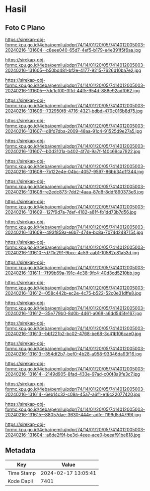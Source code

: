 # Hasil

## Foto C Plano

https://sirekap-obj-formc.kpu.go.id/4eba/pemilu/pdpr/74/14/01/20/05/7414012005003-20240216-131604--c8eee040-65d7-4ef5-b179-e4e391f5f6aa.jpg

https://sirekap-obj-formc.kpu.go.id/4eba/pemilu/pdpr/74/14/01/20/05/7414012005003-20240216-131605--b50bd481-bf2e-4177-9215-7626d10ba7e2.jpg

https://sirekap-obj-formc.kpu.go.id/4eba/pemilu/pdpr/74/14/01/20/05/7414012005003-20240216-131605--7dc1cf00-3ffd-44f5-954d-888e92adf062.jpg

https://sirekap-obj-formc.kpu.go.id/4eba/pemilu/pdpr/74/14/01/20/05/7414012005003-20240216-131606--732950f8-4716-4321-bdbd-470c016b8d75.jpg

https://sirekap-obj-formc.kpu.go.id/4eba/pemilu/pdpr/74/14/01/20/05/7414012005003-20240216-131607--d8fd7dba-2009-48aa-91c4-91525d9e27a5.jpg

https://sirekap-obj-formc.kpu.go.id/4eba/pemilu/pdpr/74/14/01/20/05/7414012005003-20240216-131607--b0d3101a-b402-4f7d-9a7f-f40c69ca7922.jpg

https://sirekap-obj-formc.kpu.go.id/4eba/pemilu/pdpr/74/14/01/20/05/7414012005003-20240216-131608--7b122e4e-04bc-4057-9597-86bb34d1f344.jpg

https://sirekap-obj-formc.kpu.go.id/4eba/pemilu/pdpr/74/14/01/20/05/7414012005003-20240216-131608--e2edc873-7dd2-4aaa-87d8-8ddf890373e6.jpg

https://sirekap-obj-formc.kpu.go.id/4eba/pemilu/pdpr/74/14/01/20/05/7414012005003-20240216-131609--127f9d7a-7def-4182-a81f-fb1dd73b7d56.jpg

https://sirekap-obj-formc.kpu.go.id/4eba/pemilu/pdpr/74/14/01/20/05/7414012005003-20240216-131609--493f859a-e6b7-474e-bc8a-7074d2487154.jpg

https://sirekap-obj-formc.kpu.go.id/4eba/pemilu/pdpr/74/14/01/20/05/7414012005003-20240216-131610--d7f1c291-9bcc-4c59-aab1-10582c81a53d.jpg

https://sirekap-obj-formc.kpu.go.id/4eba/pemilu/pdpr/74/14/01/20/05/7414012005003-20240216-131611--7f99b69a-191c-4c38-9fc4-40d3cd5210bb.jpg

https://sirekap-obj-formc.kpu.go.id/4eba/pemilu/pdpr/74/14/01/20/05/7414012005003-20240216-131612--058c442b-ec2e-4c75-b522-52c0e31dffe8.jpg

https://sirekap-obj-formc.kpu.go.id/4eba/pemilu/pdpr/74/14/01/20/05/7414012005003-20240216-131612--35e779b0-8d0b-4461-a068-a6dd545fe167.jpg

https://sirekap-obj-formc.kpu.go.id/4eba/pemilu/pdpr/74/14/01/20/05/7414012005003-20240216-131613--bb1221b2-bc02-4768-be68-3c41b106cae0.jpg

https://sirekap-obj-formc.kpu.go.id/4eba/pemilu/pdpr/74/14/01/20/05/7414012005003-20240216-131613--354df2b7-bef0-4b28-a958-93346da93f16.jpg

https://sirekap-obj-formc.kpu.go.id/4eba/pemilu/pdpr/74/14/01/20/05/7414012005003-20240216-131614--2149d905-8fad-433e-97ad-c00f8a9fe3c7.jpg

https://sirekap-obj-formc.kpu.go.id/4eba/pemilu/pdpr/74/14/01/20/05/7414012005003-20240216-131614--6eb14c32-c09a-45a7-a6f1-e16c22077420.jpg

https://sirekap-obj-formc.kpu.go.id/4eba/pemilu/pdpr/74/14/01/20/05/7414012005003-20240216-131615--88057dae-3630-444e-adfe-f199d5d4799f.jpg

https://sirekap-obj-formc.kpu.go.id/4eba/pemilu/pdpr/74/14/01/20/05/7414012005003-20240216-131604--a6de2f9f-be3d-4eee-ace0-beeaf91be818.jpg


## Metadata

| Key        | Value               |
| ---------- | ------------------- |
| Time Stamp | 2024-02-17 13:05:41 |
| Kode Dapil | 7401                |



